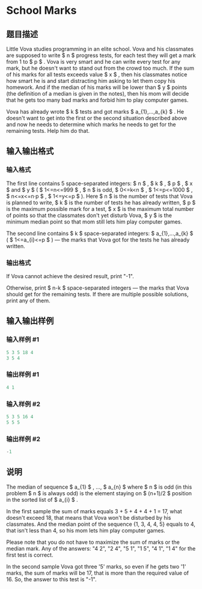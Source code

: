 # School Marks

## 题目描述

Little Vova studies programming in an elite school. Vova and his classmates are supposed to write $ n $ progress tests, for each test they will get a mark from 1 to $ p $ . Vova is very smart and he can write every test for any mark, but he doesn't want to stand out from the crowd too much. If the sum of his marks for all tests exceeds value $ x $ , then his classmates notice how smart he is and start distracting him asking to let them copy his homework. And if the median of his marks will be lower than $ y $ points (the definition of a median is given in the notes), then his mom will decide that he gets too many bad marks and forbid him to play computer games.

Vova has already wrote $ k $ tests and got marks $ a_{1},...,a_{k} $ . He doesn't want to get into the first or the second situation described above and now he needs to determine which marks he needs to get for the remaining tests. Help him do that.

## 输入输出格式

### 输入格式

The first line contains 5 space-separated integers: $ n $ , $ k $ , $ p $ , $ x $ and $ y $ ( $ 1<=n<=999 $ , $ n $ is odd, $ 0<=k&lt;n $ , $ 1<=p<=1000 $ , $ n<=x<=n·p $ , $ 1<=y<=p $ ). Here $ n $ is the number of tests that Vova is planned to write, $ k $ is the number of tests he has already written, $ p $ is the maximum possible mark for a test, $ x $ is the maximum total number of points so that the classmates don't yet disturb Vova, $ y $ is the minimum median point so that mom still lets him play computer games.

The second line contains $ k $ space-separated integers: $ a_{1},...,a_{k} $ ( $ 1<=a_{i}<=p $ ) — the marks that Vova got for the tests he has already written.

### 输出格式

If Vova cannot achieve the desired result, print "-1".

Otherwise, print $ n-k $ space-separated integers — the marks that Vova should get for the remaining tests. If there are multiple possible solutions, print any of them.

## 输入输出样例

### 输入样例 #1

```cpp
5 3 5 18 4
3 5 4

```
### 输出样例 #1

```cpp
4 1

```
### 输入样例 #2

```cpp
5 3 5 16 4
5 5 5

```
### 输出样例 #2

```cpp
-1

```
## 说明

The median of sequence $ a_{1} $ , ..., $ a_{n} $ where $ n $ is odd (in this problem $ n $ is always odd) is the element staying on $ (n+1)/2 $ position in the sorted list of $ a_{i} $ .

In the first sample the sum of marks equals 3 + 5 + 4 + 4 + 1 = 17, what doesn't exceed 18, that means that Vova won't be disturbed by his classmates. And the median point of the sequence {1, 3, 4, 4, 5} equals to 4, that isn't less than 4, so his mom lets him play computer games.

Please note that you do not have to maximize the sum of marks or the median mark. Any of the answers: "4 2", "2 4", "5 1", "1 5", "4 1", "1 4" for the first test is correct.

In the second sample Vova got three '5' marks, so even if he gets two '1' marks, the sum of marks will be 17, that is more than the required value of 16. So, the answer to this test is "-1".

